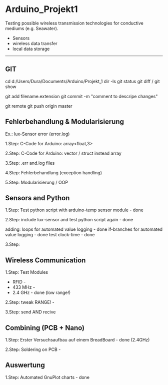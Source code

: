 # Arduino_Projekt1

Testing possible wireless transmission technologies for conductive mediums (e.g. Seawater).

- Sensors
- wireless data transfer
- local data storage

-------------------------------------------------------

## GIT

cd d:/Users/Dura/Documents/Arduino/Projekt_1
dir -ls
git status
git diff / git show

git add filename.extension
git commit -m "comment to descripe changes"

git remote
git push origin master

## Fehlerbehandlung & Modularisierung

Ex.: lux-Sensor error (error.log)

1.Step:
C-Code for Arduino: array<float,3>

2.Step:
C-Code for Arduino: vector / struct instead array  

3.Step:
.err and.log files

4.Step:
Fehlerbehandlung (exception handling)

5.Step:
Modularisierung / OOP

## Sensors and Python

1.Step:
Test python script with arduino-temp sensor module  - done

2.Step:
include lux-sensor and test python script again   - done

adding: loops for automated value logging   - done
 if-branches for automated value logging   - done
 test clock-time      - done

3.Step:

## Wireless Communication

1.Step:
Test Modules

- RFID        -
- 433 MHz      -
- 2.4 GHz      - done (low range!)

2.Step:
tweak RANGE!       -

3.Step:
send AND recive

## Combining (PCB + Nano)

1.Step:
Erster Versuchsaufbau auf einem BreadBoard   - done (2.4GHz)

2.Step:
Soldering on PCB      -

## Auswertung

1.Step:
Automated GnuPlot charts     - done

